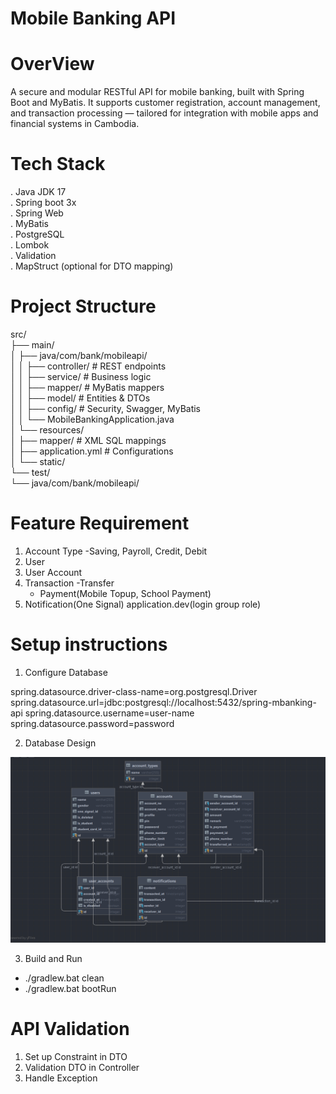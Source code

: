 # Mobile Banking API 
# OverView

A secure and modular RESTful API for mobile banking, built with Spring Boot and MyBatis.
It supports customer registration, account management, and transaction processing — tailored
for integration with mobile apps and financial systems in Cambodia.

# Tech Stack 
  . Java JDK 17 <br>
  . Spring boot 3x <br>
  . Spring Web <br>
  . MyBatis <br>
  . PostgreSQL <br>
  . Lombok <br>
  . Validation <br>
  . MapStruct (optional for DTO mapping) <br>
  
# Project Structure

src/ <br>
├── main/<br>
│   ├── java/com/bank/mobileapi/ <br>
│   │   ├── controller/         # REST endpoints <br>
│   │   ├── service/            # Business logic <br>
│   │   ├── mapper/             # MyBatis mappers <br>
│   │   ├── model/              # Entities & DTOs <br>
│   │   ├── config/             # Security, Swagger, MyBatis <br>
│   │   └── MobileBankingApplication.java <br>
│   └── resources/  <br>
│       ├── mapper/             # XML SQL mappings  <br>
│       ├── application.yml     # Configurations    <br>
│       └── static/  <br>
└── test/ <br>
└── java/com/bank/mobileapi/ <br>

 # Feature Requirement
1. Account Type
   -Saving, Payroll, Credit, Debit
2. User
3. User Account
4. Transaction
   -Transfer
   - Payment(Mobile Topup, School Payment)
5. Notification(One Signal)
   application.dev(login group role)

# Setup instructions
1. Configure Database 

spring.datasource.driver-class-name=org.postgresql.Driver
spring.datasource.url=jdbc:postgresql://localhost:5432/spring-mbanking-api
spring.datasource.username=user-name
spring.datasource.password=password

2. Database Design 

![](src/main/resources/static/img/Database.png)

3. Build and Run
  - ./gradlew.bat clean
  - ./gradlew.bat bootRun

# API Validation 
   1. Set up Constraint in DTO
   2. Validation DTO in Controller
   3. Handle Exception